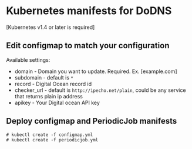 # Kubernetes manifests for DoDNS
[Kubernetes v1.4 or later is required]

## Edit configmap to match your configuration

Available settings:

* domain - Domain you want to update. Required. Ex. [example.com]
* subdomain - default is `*`
* record - Digital Ocean record id
* checker_url - default is `http://ipecho.net/plain`, could be any service that returns plain ip address
* apikey - Your Digital ocean API key


## Deploy configmap and PeriodicJob manifests

```
# kubectl create -f configmap.yml
# kubectl create -f periodicjob.yml
```
